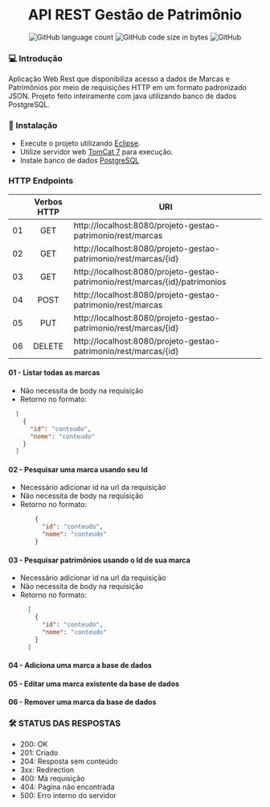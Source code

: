 <h1 align="center">API REST Gestão de Patrimônio</h1>
<p align="center">
<img alt="GitHub language count" src="https://img.shields.io/github/languages/count/hernanbs/gestao-patrimonio-server?style=flat-square" />
<img alt="GitHub code size in bytes" src="https://img.shields.io/github/languages/code-size/hernanbs/gestao-patrimonio-server?color=%232ec73a&style=flat-square" />
<img alt="GitHub" src="https://img.shields.io/github/license/hernanbs/gestao-patrimonio-server?color=%236537f0&style=flat-square" />
</p>

### :computer: Introdução
  Aplicação Web Rest que disponibiliza acesso a dados de Marcas e Patrimônios por meio de requisições HTTP em um formato padronizado JSON.
  Projeto feito inteiramente com java utilizando banco de dados PostgreSQL.
  
### :rocket: Instalação
* Execute o projeto utilizando [Eclipse](https://www.eclipse.org/downloads/packages/release/2020-06/r/eclipse-ide-enterprise-java-developers).
* Utilize servidor web [TomCat 7](https://tomcat.apache.org/download-70.cgi) para execução.
* Instale banco de dados [PostgreSQL](https://www.postgresql.org/download/)

### HTTP Endpoints

|    | Verbos HTTP | URI                                                                          |
|----|:-----------:|------------------------------------------------------------------------------|
| 01 | GET         | http://localhost:8080/projeto-gestao-patrimonio/rest/marcas                  |
| 02 | GET         | http://localhost:8080/projeto-gestao-patrimonio/rest/marcas/{id}             |
| 03 | GET         | http://localhost:8080/projeto-gestao-patrimonio/rest/marcas/{id}/patrimonios |
| 04 | POST        | http://localhost:8080/projeto-gestao-patrimonio/rest/marcas                  |
| 05 | PUT         | http://localhost:8080/projeto-gestao-patrimonio/rest/marcas/{id}             |
| 06 | DELETE      | http://localhost:8080/projeto-gestao-patrimonio/rest/marcas/{id}             |

#### 01 - Listar todas as marcas
 * Não necessita de body na requisição
 * Retorno no formato: 
  ```json
    [
      {
        "id": "conteudo",
        "nome": "conteudo" 
      }
    ]
  ```
#### 02 - Pesquisar uma marca usando seu Id
* Necessário adicionar id na url da requisição
* Não necessita de body na requisição
* Retorno no formato:
  ```json
      {
        "id": "conteudo",
        "nome": "conteudo" 
      }
  ```
#### 03 - Pesquisar patrimônios usando o Id de sua marca
* Necessário adicionar id na url da requisição
* Não necessita de body na requisição
* Retorno no formato:
  ```json
    [
      {
        "id": "conteudo",
        "nome": "conteudo" 
      }
    ]
  ```
#### 04 - Adiciona uma marca a base de dados
#### 05 - Editar uma marca existente da base de dados
#### 06 - Remover uma marca da base de dados

### :hammer_and_wrench: STATUS DAS RESPOSTAS
* 200: OK
* 201: Criado
* 204: Resposta sem conteúdo
* 3xx: Redirection
* 400: Má requisição
* 404: Página não encontrada
* 500: Erro interno do servidor
